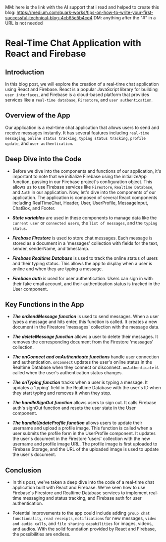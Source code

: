 MM: here is the link with the AI support that i read and helped to create this blog: https://medium.com/quark-works/tips-on-how-to-write-your-first-successful-technical-blog-4cb65e5b4ce4
DM: anything after the "#" in a URL is not needed

# Real-Time Chat Application with React and Firebase

## Introduction
In this blog post, we will explore the creation of a real-time chat application using React and Firebase. React is a popular JavaScript library for building `user interfaces`, and Firebase is a cloud-based platform that provides services like a `real-time database`, `Firestore`, and `user authentication`.

## Overview of the App
Our application is a real-time chat application that allows users to send and receive messages instantly. It has several features including `real-time messaging`, `online status tracking`, `typing status tracking`, `profile update`, and `user authentication`.

## Deep Dive into the Code

- Before we dive into the components and functions of our application, it's important to note that we initialize Firebase using the initializeApp function, passing in our Firebase project's configuration object. This allows us to use Firebase services like `Firestore`, `Realtime Database`, and `Auth` in our application. Now, let's dive into the components of our application. The application is composed of several React components including RealTimeChat, Header, User, UserProfile, MessageInput, ChatBox, and Footer.

- ***State variables*** are used in these components to manage data like the `current user` or `connected users`, the `list of messages`, and the `typing status`.

- ***Firebase Firestore*** is used to store chat messages. Each message is stored as a document in a 'messages' collection with fields for the text, sender, senderName, and timestamp.

- ***Firebase Realtime Database*** is used to track the online status of users and their typing status. This allows the app to display when a user is online and when they are typing a message.

- ***Firebase auth*** is used for user authentication. Users can sign in with their fake email account, and their authentication status is tracked in the User component.

## Key Functions in the App

- ***The onSendMessage function*** is used to send messages. When a user types a message and hits enter, this function is called. It creates a new document in the Firestore 'messages' collection with the message data.

- ***The deleteMessage function*** allows a user to delete their messages. It removes the corresponding document from the Firestore 'messages' collection.

- ***The onConnect and onAuthenticate functions*** handle user connection and authentication. `onConnect` updates the user's online status in the Realtime Database when they connect or disconnect. `onAuthenticate` is called when the user's authentication status changes.

- ***The onTyping function*** tracks when a user is typing a message. It updates a 'typing' field in the Realtime Database with the user's ID when they start typing and removes it when they stop.

- ***The handleSignOut function*** allows users to sign out. It calls Firebase auth's signOut function and resets the user state in the User component.

- ***The handleUpdateProfile function*** allows users to update their username and upload a profile image. This function is called when a user submits the profile form in the UserProfile component. It updates the user's document in the Firestore 'users' collection with the new username and profile image URL. The profile image is first uploaded to Firebase Storage, and the URL of the uploaded image is used to update the user's document.

## Conclusion

- In this post, we've taken a deep dive into the code of a real-time chat application built with React and Firebase. We've seen how to use Firebase's Firestore and Realtime Database services to implement real-time messaging and status tracking, and Firebase auth for user authentication.

- Potential improvements to the app could include adding `group chat functionality`, `read receipts`, `notifications` for new messages, `video and audio calls`, and `file sharing capabilities` for images, videos, and audios. With the solid foundation provided by React and Firebase, the possibilities are endless.